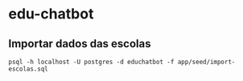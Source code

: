 # edu-chatbot

## Importar dados das escolas

```
psql -h localhost -U postgres -d educhatbot -f app/seed/import-escolas.sql
```
